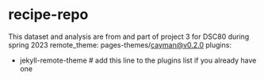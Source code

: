 # recipe-repo
This dataset and analysis are from and part of project 3 for DSC80 during spring 2023
remote_theme: pages-themes/cayman@v0.2.0
plugins:
- jekyll-remote-theme # add this line to the plugins list if you already have one
